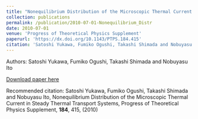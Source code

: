```yaml
---
title: "Nonequilibrium Distribution of the Microscopic Thermal Current in Steady Thermal Transport Systems"
collection: publications
permalink: /publication/2010-07-01-Nonequilibrium_Distr
date: 2010-07-01
venue: 'Progress of Theoretical Physics Supplement'
paperurl: 'https://dx.doi.org/10.1143/PTPS.184.415'
citation: 'Satoshi Yukawa, Fumiko Ogushi, Takashi Shimada and Nobuyasu Ito, Nonequilibrium Distribution of the Microscopic Thermal Current in Steady Thermal Transport Systems, Progress of Theoretical Physics Supplement, <b>184</b>, 415, (2010)'
---
```


Authors: Satoshi Yukawa, Fumiko Ogushi, Takashi Shimada and Nobuyasu Ito


<a href='https://dx.doi.org/10.1143/PTPS.184.415'>Download paper here</a>

Recommended citation: Satoshi Yukawa, Fumiko Ogushi, Takashi Shimada and Nobuyasu Ito, Nonequilibrium Distribution of the Microscopic Thermal Current in Steady Thermal Transport Systems, Progress of Theoretical Physics Supplement, <b>184</b>, 415, (2010)